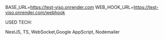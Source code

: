 BASE_URL=https://test-viso.onrender.com
WEB_HOOK_URL=https://test-viso.onrender.com/webhook

USED TECH:

NestJS, TS, WebSocket,Google AppScript, Nodemailer
